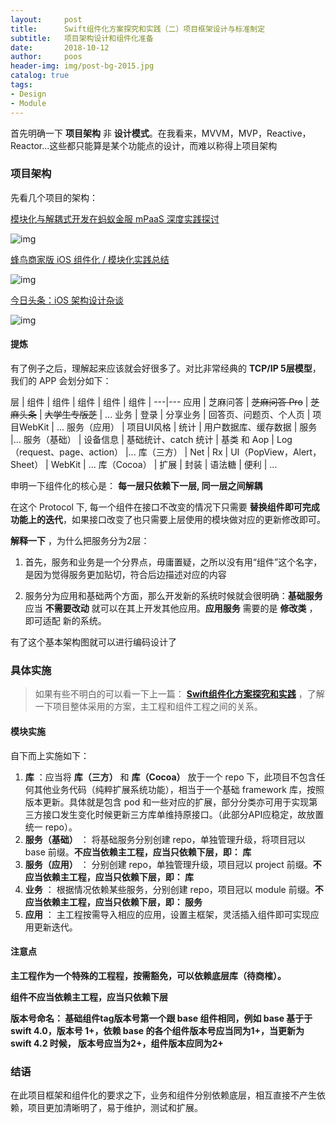 ```yaml
---
layout:     post
title:      Swift组件化方案探究和实践（二）项目框架设计与标准制定
subtitle:   项目架构设计和组件化准备
date:       2018-10-12
author:     poos
header-img: img/post-bg-2015.jpg
catalog: true
tags:
- Design
- Module
---
```



首先明确一下 **项目架构** 非 **设计模式**。在我看来，MVVM，MVP，Reactive，Reactor...这些都只能算是某个功能点的设计，而难以称得上项目架构

### 项目架构

先看几个项目的架构：

[模块化与解耦式开发在蚂蚁金服 mPaaS 深度实践探讨](https://mp.weixin.qq.com/s/pzDt08LgchigK0Ow1qJo3w)

![img](https://poos.github.io/img/module_ali.png)


[蜂鸟商家版 iOS 组件化 / 模块化实践总结](https://juejin.im/post/5a620cf5f265da3e36415764)

![img](https://poos.github.io/img/module_fengniao.png)


[今日头条：iOS 架构设计杂谈](https://juejin.im/post/5b2b1a73e51d4558b27782c0)

![img](https://poos.github.io/img/module_toutiao.png)


#### 提炼

有了例子之后，理解起来应该就会好很多了。对比非常经典的 **TCP/IP 5层模型**，我们的 APP 会划分如下：





层 | 组件 |  组件 |  组件 |  组件 |  组件 |
---|---
应用 | 芝麻问答 | ~~芝麻问答 Pro~~ | ~~芝麻头条~~ | ~~大学生专版芝~~ | ...
业务 | 登录 | 分享业务 | 回答页、问题页、个人页 | 项目WebKit | ...
服务（应用） |  项目UI风格 | 统计 | 用户数据库、缓存数据 | 服务 |...
服务（基础） | 设备信息 | 基础统计、catch 统计 | 基类 和 Aop | Log（request、page、action） |...
库（三方） | Net | Rx | UI（PopView，Alert，Sheet） | WebKit | ...
库（Cocoa） | 扩展 | 封装 | 语法糖 | 便利 | ...

申明一下组件化的核心是： **每一层只依赖下一层, 同一层之间解耦**


在这个 Protocol 下, 每一个组件在接口不改变的情况下只需要 **替换组件即可完成功能上的迭代**，如果接口改变了也只需要上层使用的模块做对应的更新修改即可。


**解释一下** ，为什么把服务分为2层：

1. 首先，服务和业务是一个分界点，毋庸置疑，之所以没有用“组件”这个名字，是因为觉得服务更加贴切，符合后边描述对应的内容

2. 服务分为应用和基础两个方面，那么开发新的系统时候就会很明确：**基础服务** 应当 **不需要改动** 就可以在其上开发其他应用。**应用服务** 需要的是 **修改类** ，即可适配 新的系统。

有了这个基本架构图就可以进行编码设计了

### 具体实施
>  如果有些不明白的可以看一下上一篇：  **[Swift组件化方案探究和实践](http://poos.github.io/2018/10/10/Module/)** ，了解一下项目整体采用的方案，主工程和组件工程之间的关系。

#### 模块实施

自下而上实施如下：

1. **库** ：应当将 **库（三方）** 和 **库（Cocoa）** 放于一个 repo 下，此项目不包含任何其他业务代码（纯粹扩展系统功能），相当于一个基础 framework 库，按照版本更新。具体就是包含 pod 和一些对应的扩展，部分分类亦可用于实现第三方接口发生变化时候更新三方库单维持原接口。（此部分API应稳定，故放置统一 repo）。
2. **服务（基础）** ： 将基础服务分别创建 repo，单独管理升级，将项目冠以 base 前缀。**不应当依赖主工程，应当只依赖下层，即： 库**
3. **服务（应用）** ： 分别创建 repo，单独管理升级，项目冠以 project 前缀。**不应当依赖主工程，应当只依赖下层，即： 库**
4. **业务** ： 根据情况依赖某些服务，分别创建 repo，项目冠以 module 前缀。**不应当依赖主工程，应当只依赖下层，即： 服务**
5. **应用** ： 主工程按需导入相应的应用，设置主框架，灵活插入组件即可实现应用更新迭代。

#### 注意点

**主工程作为一个特殊的工程程，按需豁免，可以依赖底层库（待商榷）。**

**组件不应当依赖主工程，应当只依赖下层**

**版本号命名： 基础组件tag版本号第一个跟 base 组件相同，例如 base 基于于 swift 4.0，版本号 1+，依赖 base 的各个组件版本号应当同为1+，当更新为 swift 4.2 时候， 版本号应当为2+，组件版本应同为2+**

### 结语

在此项目框架和组件化的要求之下，业务和组件分别依赖底层，相互直接不产生依赖，项目更加清晰明了，易于维护，测试和扩展。
